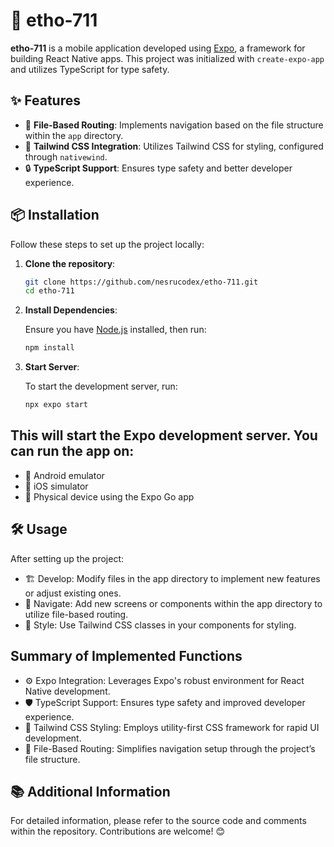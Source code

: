 # 🌟 etho-711

**etho-711** is a mobile application developed using [Expo](https://expo.dev/), a framework for building React Native apps. This project was initialized with `create-expo-app` and utilizes TypeScript for type safety.

## ✨ Features

- 🚀 **File-Based Routing**: Implements navigation based on the file structure within the `app` directory.
- 🎨 **Tailwind CSS Integration**: Utilizes Tailwind CSS for styling, configured through `nativewind`.
- 🔒 **TypeScript Support**: Ensures type safety and better developer experience.

## 📦 Installation

Follow these steps to set up the project locally:

1. **Clone the repository**:

   ```bash
   git clone https://github.com/nesrucodex/etho-711.git
   cd etho-711

2. **Install Dependencies**:

   Ensure you have [Node.js](https://nodejs.org/) installed, then run:

      ```bash
      npm install

2. **Start Server**:

   To start the development server, run:

      ```bash
      npx expo start
      
##  This will start the Expo development server. You can run the app on:

- 📱 Android emulator
- 🍎 iOS simulator
- 📲 Physical device using the Expo Go app

  
## 🛠️ Usage
After setting up the project:

- 🏗️ Develop: Modify files in the app directory to implement new features or adjust existing ones.
- 🧭 Navigate: Add new screens or components within the app directory to utilize file-based routing.
- 🎨 Style: Use Tailwind CSS classes in your components for styling.

  
## Summary of Implemented Functions
- ⚙️ Expo Integration: Leverages Expo's robust environment for React Native development.
- 🛡️ TypeScript Support: Ensures type safety and improved developer experience.
- 💅 Tailwind CSS Styling: Employs utility-first CSS framework for rapid UI development.
- 🔗 File-Based Routing: Simplifies navigation setup through the project’s file structure.

 
## 📚 Additional Information
For detailed information, please refer to the source code and comments within the repository. Contributions are welcome! 😊
